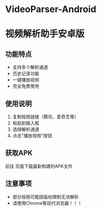 # VideoParser-Android
# 视频解析助手安卓版

## 功能特点
- 支持多个解析通道
- 历史记录功能
- 一键播放视频
- 完全免费使用

## 使用说明
1. 复制视频链接（腾讯、爱奇艺等）
2. 粘贴到输入框
3. 选择解析通道
4. 点击"播放视频"按钮

## 获取APK
前往 页面下载最新构建的APK文件

## 注意事项
- 部分视频可能因版权限制无法解析
- 请使用Chrome等现代浏览器！！！
